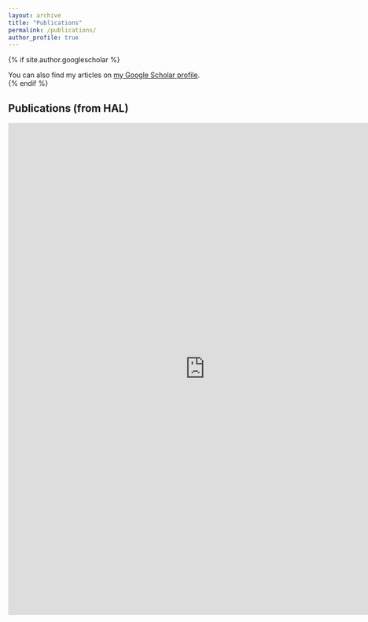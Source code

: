 ```yaml
---
layout: archive
title: "Publications"
permalink: /publications/
author_profile: true
---
```


{% if site.author.googlescholar %}
  <div class="wordwrap">You can also find my articles on <a href="{{site.author.googlescholar}}">my Google Scholar profile</a>.</div>
{% endif %}

## Publications (from HAL)

<IFRAME width="800" height="1000"
src="https://haltools.archives-ouvertes.fr/Public/afficheRequetePubli.php?CB_article=oui&CB_auteur=oui&CB_titre=oui&CB_typdoc=oui&Fen=Aff&auteur_exp=Bleyer&css=../css/styles_publicationsHAL_frame.css&langue=Anglais&ordre_aff=TA&tri_exp=typdoc&tri_exp2=annee_publi&tri_exp3=date_publi"
FRAMEBORDER="0" scrolling="auto" ></IFRAME>
